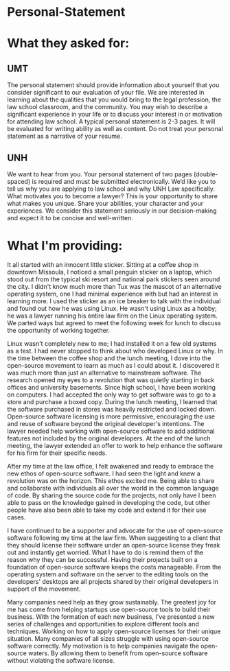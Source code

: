 # Personal-Statement

# What they asked for:

## UMT
The personal statement should provide information about yourself that you consider significant to our evaluation of your file. We are interested in learning about the qualities that you would bring to the legal profession, the law school classroom, and the community. You may wish to describe a significant experience in your life or to discuss your interest in or motivation for attending law school. A typical personal statement is 2-3 pages. It will be evaluated for writing ability as well as content. Do not treat your personal statement as a narrative of your resume.

## UNH
We want to hear from you. Your personal statement of two pages (double-spaced) is required and must be submitted electronically. We’d like you to tell us why you are applying to law school and why UNH Law specifically. What motivates you to become a lawyer? This is your opportunity to share what makes you unique. Share your abilities, your character and your experiences. We consider this statement seriously in our decision-making and expect it to be concise and well-written.

# What I'm providing:

It all started with an innocent little sticker. Sitting at a coffee shop in downtown Missoula, I noticed a small penguin sticker on a laptop, which stood out from the typical ski resort and national park stickers seen around the city. I didn't know much more than Tux was the mascot of an alternative operating system, one I had minimal experience with but had an interest in learning more. I used the sticker as an ice breaker to talk with the individual and found out how he was using Linux. He wasn't using Linux as a hobby; he was a lawyer running his entire law firm on the Linux operating system. We parted ways but agreed to meet the following week for lunch to discuss the opportunity of working together.

Linux wasn't completely new to me; I had installed it on a few old systems as a test. I had never stopped to think about who developed Linux or why. In the time between the coffee shop and the lunch meeting, I dove into the open-source movement to learn as much as I could about it. I discovered it was much more than just an alternative to mainstream software. The research opened my eyes to a revolution that was quietly starting in back offices and university basements. Since high school, I have been working on computers. I had accepted the only way to get software was to go to a store and purchase a boxed copy. During the lunch meeting, I learned that the software purchased in stores was heavily restricted and locked down. Open-source software licensing is more permissive, encouraging the use and reuse of software beyond the original developer's intentions. The lawyer needed help working with open-source software to add additional features not included by the original developers. At the end of the lunch meeting, the lawyer extended an offer to work to help enhance the software for his firm for their specific needs.

After my time at the law office, I felt awakened and ready to embrace the new ethos of open-source software. I had seen the light and knew a revolution was on the horizon. This ethos excited me. Being able to share and collaborate with individuals all over the world in the common language of code. By sharing the source code for the projects, not only have I been able to pass on the knowledge gained in developing the code, but other people have also been able to take my code and extend it for their use cases.

I have continued to be a supporter and advocate for the use of open-source software following my time at the law firm. When suggesting to a client that they should license their software under an open-source license they freak out and instantly get worried. What I have to do is remind them of the reason why they can be successful. Having their projects built on a foundation of open-source software keeps the costs manageable. From the operating system and software on the server to the editing tools on the developers' desktops are all projects shared by their original developers in support of the movement.

Many companies need help as they grow sustainably. The greatest joy for me has come from helping startups use open-source tools to build their business. With the formation of each new business, I've presented a new series of challenges and opportunities to explore different tools and techniques. Working on how to apply open-source licenses for their unique situation. Many companies of all sizes struggle with using open-source software correctly. My motivation is to help companies navigate the open-source waters. By allowing them to benefit from open-source software without violating the software license.




